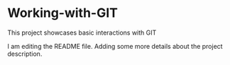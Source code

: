 # Working-with-GIT
This project showcases basic interactions with GIT

I am editing the README file. Adding some more details about the project description.

